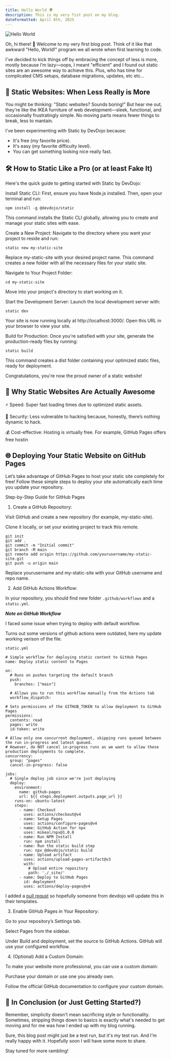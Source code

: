 ```yaml
---
title: Hello World 🌍
description: This is my very fist post on my blog.
dateFormatted: April 8th, 2025
---
```


![Hello World](/assets/images/posts/hello-world.jpeg)

Oh, hi there! 👋 Welcome to my very first blog post. Think of it like that awkward "Hello, World!" program we all wrote when first learning to code.

I've decided to kick things off by embracing the concept of less is more, mostly because I’m lazy—oops, I meant "efficient" and I found out static sites are an awesome way to achieve this. Plus, who has time for complicated CMS setups, database migrations, updates, etc etc...

## 🚀 Static Websites: When Less Really is More

You might be thinking: "Static websites? Sounds boring!" But hear me out, they're like the IKEA furniture of web development—sleek, functional, and occasionally frustratingly simple. No moving parts means fewer things to break, less to mantain.

I've been experimenting with Static by DevDojo because:

- It's free (my favorite price).
- It's easy (my favorite difficulty level).
- You can get something looking nice really fast.

## 🛠️ How to Static Like a Pro (or at least Fake It)
Here's the quick guide to getting started with Static by DevDojo:

Install Static CLI: First, ensure you have Node.js installed. Then, open your terminal and run:

`npm install -g @devdojo/static`

This command installs the Static CLI globally, allowing you to create and manage your static sites with ease.

Create a New Project: Navigate to the directory where you want your project to reside and run:

`static new my-static-site`

Replace my-static-site with your desired project name. This command creates a new folder with all the necessary files for your static site.

Navigate to Your Project Folder:

`cd my-static-site`

Move into your project's directory to start working on it.

Start the Development Server: Launch the local development server with:

`static dev`

Your site is now running locally at http://localhost:3000/. Open this URL in your browser to view your site.

Build for Production: Once you're satisfied with your site, generate the production-ready files by running:

`static build`

This command creates a dist folder containing your optimized static files, ready for deployment.

Congratulations, you're now the proud owner of a static website!

## 🤔 Why Static Websites Are Actually Awesome

⚡ Speed: Super fast loading times due to optimized static assets.

🔐 Security: Less vulnerable to hacking because, honestly, there’s nothing dynamic to hack.

💰 Cost-effective: Hosting is virtually free. For example, GitHub Pages offers free hostin


## 🌐 Deploying Your Static Website on GitHub Pages

Let’s take advantage of GitHub Pages to host your static site completely for free! Follow these simple steps to deploy your site automatically each time you update your repository.

Step-by-Step Guide for GitHub Pages
1. Create a GitHub Repository:

Visit GitHub and create a new repository (for example, my-static-site).

Clone it locally, or set your existing project to track this remote.

```
git init
git add .
git commit -m "Initial commit"
git branch -M main
git remote add origin https://github.com/yourusername/my-static-site.git
git push -u origin main 
```

Replace yourusername and my-static-site with your GitHub username and repo name.

2. Add GitHub Actions Workflow:

In your repository, you should find new folder `.github/workflows` and a `static.yml`.

***Note on GitHub Workflow***

I faced some issue when trying to deploy with default workflow.

Turns out some versions of github actions were outdated, here my update working verison of the file.

`static.yml`
```
# Simple workflow for deploying static content to GitHub Pages
name: Deploy static content to Pages

on:
  # Runs on pushes targeting the default branch
  push:
    branches: ["main"]

  # Allows you to run this workflow manually from the Actions tab
  workflow_dispatch:

# Sets permissions of the GITHUB_TOKEN to allow deployment to GitHub Pages
permissions:
  contents: read
  pages: write
  id-token: write

# Allow only one concurrent deployment, skipping runs queued between the run in-progress and latest queued.
# However, do NOT cancel in-progress runs as we want to allow these production deployments to complete.
concurrency:
  group: "pages"
  cancel-in-progress: false

jobs:
  # Single deploy job since we're just deploying
  deploy:
    environment:
      name: github-pages
      url: ${{ steps.deployment.outputs.page_url }}
    runs-on: ubuntu-latest
    steps:
      - name: Checkout
        uses: actions/checkout@v4
      - name: Setup Pages
        uses: actions/configure-pages@v4
      - name: GitHub Action for npx
        uses: mikeal/npx@1.0.0
      - name: Run NPM Install
        run: npm install
      - name: Run the static build step
        run: npx @devdojo/static build
      - name: Upload artifact
        uses: actions/upload-pages-artifact@v3
        with:
          # Upload entire repository
          path: './_site/'
      - name: Deploy to GitHub Pages
        id: deployment
        uses: actions/deploy-pages@v4

```

I added a [pull requst]( https://github.com/static-templates/aria/pull/4) so hopefully someone from devdojo will update this in their templates.


3. Enable GitHub Pages in Your Repository:

Go to your repository’s Settings tab.

Select Pages from the sidebar.

Under Build and deployment, set the source to GitHub Actions. GitHub will use your configured workflow.

4. (Optional) Add a Custom Domain:

To make your website more professional, you can use a custom domain:

Purchase your domain or use one you already own.

Follow the official GitHub documentation to configure your custom domain.




## 🎉 In Conclusion (or Just Getting Started?)
Remember, simplicity doesn't mean sacrificing style or functionality. Sometimes, stripping things down to basics is exactly what's needed to get moving and for me was how I ended up with my blog running.

Sure, this blog post might just be a test run, but it's my test run. And I'm really happy with it. Hopefully soon I will have some more to share.

Stay tuned for more rambling!